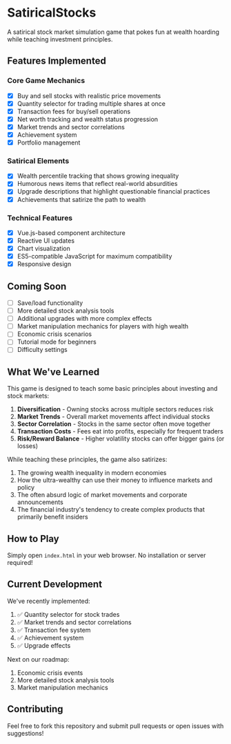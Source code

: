 # SatiricalStocks

A satirical stock market simulation game that pokes fun at wealth hoarding while teaching investment principles.

## Features Implemented

### Core Game Mechanics
- [x] Buy and sell stocks with realistic price movements
- [x] Quantity selector for trading multiple shares at once
- [x] Transaction fees for buy/sell operations
- [x] Net worth tracking and wealth status progression
- [x] Market trends and sector correlations
- [x] Achievement system
- [x] Portfolio management

### Satirical Elements
- [x] Wealth percentile tracking that shows growing inequality
- [x] Humorous news items that reflect real-world absurdities
- [x] Upgrade descriptions that highlight questionable financial practices
- [x] Achievements that satirize the path to wealth

### Technical Features
- [x] Vue.js-based component architecture
- [x] Reactive UI updates
- [x] Chart visualization
- [x] ES5-compatible JavaScript for maximum compatibility
- [x] Responsive design

## Coming Soon
- [ ] Save/load functionality
- [ ] More detailed stock analysis tools
- [ ] Additional upgrades with more complex effects
- [ ] Market manipulation mechanics for players with high wealth
- [ ] Economic crisis scenarios
- [ ] Tutorial mode for beginners
- [ ] Difficulty settings

## What We've Learned
This game is designed to teach some basic principles about investing and stock markets:

1. **Diversification** - Owning stocks across multiple sectors reduces risk
2. **Market Trends** - Overall market movements affect individual stocks
3. **Sector Correlation** - Stocks in the same sector often move together
4. **Transaction Costs** - Fees eat into profits, especially for frequent traders
5. **Risk/Reward Balance** - Higher volatility stocks can offer bigger gains (or losses)

While teaching these principles, the game also satirizes:

1. The growing wealth inequality in modern economies
2. How the ultra-wealthy can use their money to influence markets and policy
3. The often absurd logic of market movements and corporate announcements
4. The financial industry's tendency to create complex products that primarily benefit insiders

## How to Play
Simply open `index.html` in your web browser. No installation or server required!

## Current Development
We've recently implemented:
1. ✅ Quantity selector for stock trades
2. ✅ Market trends and sector correlations 
3. ✅ Transaction fee system
4. ✅ Achievement system
5. ✅ Upgrade effects

Next on our roadmap:
1. Economic crisis events
2. More detailed stock analysis tools
3. Market manipulation mechanics

## Contributing
Feel free to fork this repository and submit pull requests or open issues with suggestions!
